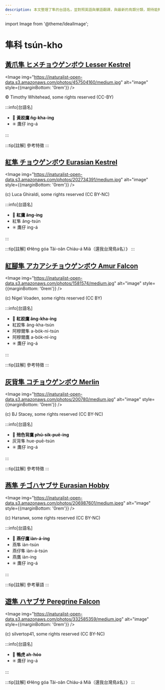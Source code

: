 ```yaml
---
description: 本文整理了隼的台語名，並對照英語與華語翻譯，與最新的鳥類分類，期待能夠供未來的台語鳥類圖鑑當作參考
---
```


import Image from '@theme/IdealImage';

# 隼科 tsún-kho

## [黃爪隼 ヒメチョウゲンボウ Lesser Kestrel](https://ebird.org/species/leskes1)

<Image img="https://inaturalist-open-data.s3.amazonaws.com/photos/457504160/medium.jpg" alt="image" style={{marginBottom: '0rem'}} />

<p className="image-caption">
© Timothy Whitehead, some rights reserved (CC-BY)
</p>

:::info[台語名]

- 🎯 **黃跤鷹 n̂g-kha-ing**
- ✳️ 鷹仔 ing-á

:::

:::tip[註解]
參考特徵
:::

## [紅隼 チョウゲンボウ Eurasian Kestrel](https://ebird.org/species/eurkes)

<Image img="https://inaturalist-open-data.s3.amazonaws.com/photos/202734391/medium.jpg" alt="image" style={{marginBottom: '0rem'}} />

<p className="image-caption">
(c) Luca Ghiraldi, some rights reserved (CC BY-NC)
</p>

:::info[台語名]

- 🎯 **紅鷹 âng-ing**
- 紅隼 âng-tsún
- ✳️ 鷹仔 ing-á

:::

:::tip[註解]
《Hêng góa Tâi-oân Chiáu-á Miâ（還我台灣鳥á名）》
:::

## [紅腳隼 アカアシチョウゲンボウ Amur Falcon](https://ebird.org/species/amufal1)

<Image img="https://inaturalist-open-data.s3.amazonaws.com/photos/1581574/medium.jpg" alt="image" style={{marginBottom: '0rem'}} />

<p className="image-caption">
(c) Nigel Voaden, some rights reserved (CC BY)
</p>

:::info[台語名]

- 🎯 **紅跤鷹 âng-kha-ing**
- 紅跤隼 âng-kha-tsún
- 阿穆爾隼 a-bo̍k-ní-tsún
- 阿穆爾鷹 a-bo̍k-ní-ing
- ✳️ 鷹仔 ing-á

:::

:::tip[註解]
參考特徵
:::

## [灰背隼 コチョウゲンボウ Merlin](https://ebird.org/species/merlin)

<Image img="https://inaturalist-open-data.s3.amazonaws.com/photos/200780/medium.jpg" alt="image" style={{marginBottom: '0rem'}} />

<p className="image-caption">
(c) BJ Stacey, some rights reserved (CC BY-NC)
</p>

:::info[台語名]

- 🎯 **殕色背鷹 phú-sik-puē-ing**
- 灰背隼 hue-puē-tsún
- ✳️ 鷹仔 ing-á

:::

:::tip[註解]
參考特徵
:::

## [燕隼 チゴハヤブサ Eurasian Hobby](https://ebird.org/species/eurhob)

<Image img="https://inaturalist-open-data.s3.amazonaws.com/photos/206987601/medium.jpeg" alt="image" style={{marginBottom: '0rem'}} />

<p className="image-caption">
(c) Наталия, some rights reserved (CC BY-NC)
</p>

:::info[台語名]

- 🎯 **燕仔鷹 iàn-á-ing**
- 燕隼 iàn-tsún
- 燕仔隼 iàn-á-tsún
- 燕鷹 iàn-ing
- ✳️ 鷹仔 ing-á

:::

:::tip[註解]
參考華語
:::

## [遊隼 ハヤブサ Peregrine Falcon](https://ebird.org/species/perfal)

<Image img="https://inaturalist-open-data.s3.amazonaws.com/photos/332585359/medium.jpg" alt="image" style={{marginBottom: '0rem'}} />

<p className="image-caption">
(c) silvertop41, some rights reserved (CC BY-NC)
</p>

:::info[台語名]

- 🎯 **鴨虎 ah-hóo**
- ✳️ 鷹仔 ing-á

:::

:::tip[註解]
《Hêng góa Tâi-oân Chiáu-á Miâ（還我台灣鳥á名）》
:::
